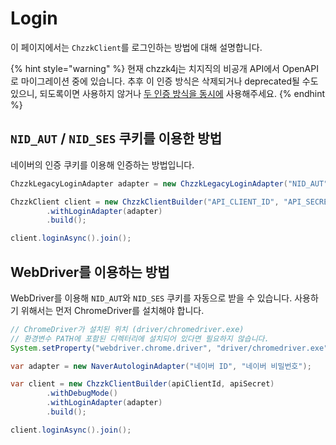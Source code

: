 # Login
이 페이지에서는 `ChzzkClient`를 로그인하는 방법에 대해 설명합니다.

{% hint style="warning" %}
현재 chzzk4j는 치지직의 비공개 API에서 OpenAPI로 마이그레이션 중에 있습니다.
추후 이 인증 방식은 삭제되거나 deprecated될 수도 있으니, 되도록이면 사용하지 않거나 [두 인증 방식을 동시에](LoginBoth.md) 사용해주세요.
{% endhint %}

## `NID_AUT` / `NID_SES` 쿠키를 이용한 방법
네이버의 인증 쿠키를 이용해 인증하는 방법입니다.
```java
ChzzkLegacyLoginAdapter adapter = new ChzzkLegacyLoginAdapter("NID_AUT", "NID_SES");

ChzzkClient client = new ChzzkClientBuilder("API_CLIENT_ID", "API_SECRET")
        .withLoginAdapter(adapter)
        .build();

client.loginAsync().join();
```

## WebDriver를 이용하는 방법
WebDriver를 이용해 `NID_AUT`와 `NID_SES` 쿠키를 자동으로 받을 수 있습니다.
사용하기 위해서는 먼저 ChromeDriver를 설치해야 합니다.
```java
// ChromeDriver가 설치된 위치 (driver/chromedriver.exe)
// 환경변수 PATH에 포함된 디렉터리에 설치되어 있다면 필요하지 않습니다.
System.setProperty("webdriver.chrome.driver", "driver/chromedriver.exe");

var adapter = new NaverAutologinAdapter("네이버 ID", "네이버 비밀번호");

var client = new ChzzkClientBuilder(apiClientId, apiSecret)
        .withDebugMode()
        .withLoginAdapter(adapter)
        .build();

client.loginAsync().join();
```
